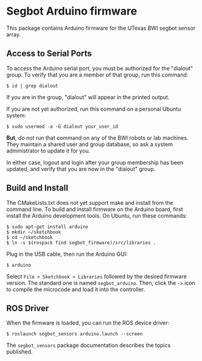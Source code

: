 Segbot Arduino firmware
=======================

This package contains Arduino firmware for the UTexas BWI segbot
sensor array.

Access to Serial Ports
----------------------

To access the Arduino serial port, you must be authorized for the
"dialout" group.  To verify that you are a member of that group, run
this command:

    $ id | grep dialout

If you are in the group, "dialout" will appear in the printed output.   

If you are not yet authorized, run this command on a personal Ubuntu
system:

    $ sudo usermod -a -G dialout your_user_id

**But**, *do not* run that command on any of the BWI robots or lab
machines.  They maintain a shared user and group database, so ask a
system administrator to update it for you.

In either case, logout and login after your group membership has been
updated, and verify that you are now in the "dialout" group.

Build and Install
-----------------

The CMakeLists.txt does not yet support make and install from the
command line.  To build and install firmware on the Arduino board,
first install the Arduino development tools.  On Ubuntu, run these
commands:

    $ sudo apt-get install arduino
    $ mkdir ~/sketchbook 
    $ cd ~/sketchbook
    $ ln -s $(rospack find segbot_firmware)/src/libraries .

Plug in the USB cable, then run the Arduino GUI:

    $ arduino

Select ``File > Sketchbook > Libraries`` followed by the desired
firmware version.  The standard one is named ``segbot_arduino``.
Then, click the ``->`` icon to compile the microcode and load it into
the controller.

ROS Driver
----------

When the firmware is loaded, you can run the ROS device driver:

    $ roslaunch segbot_sensors arduino.launch --screen

The ``segbot_sensors`` package documentation describes the topics
published.
